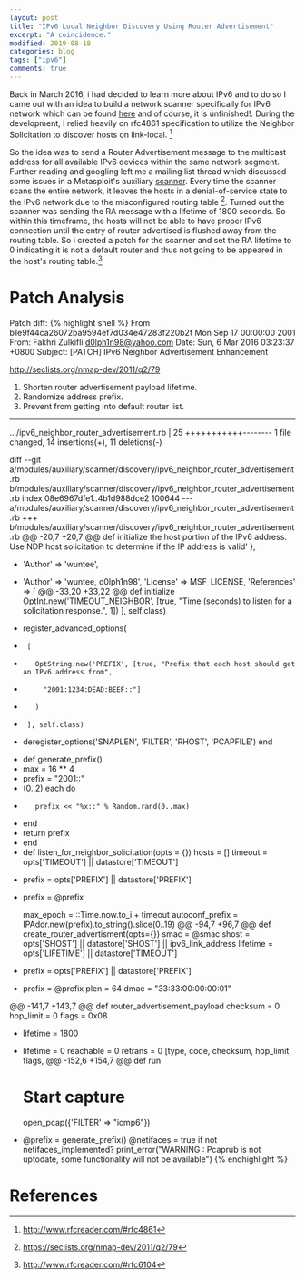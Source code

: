 ```yaml
---
layout: post
title: "IPv6 Local Neighbor Discovery Using Router Advertisement"
excerpt: "A coincidence."
modified: 2019-08-18
categories: blog
tags: ["ipv6"]
comments: true
---
```


[^1]: <http://www.rfcreader.com/#rfc4861>
[^2]: <https://seclists.org/nmap-dev/2011/q2/79>
[^3]: <http://www.rfcreader.com/#rfc6104>

Back in March 2016, i had decided to learn more about IPv6 and to do so I came out with an idea to build a network scanner specifically for IPv6 network which can be found [here](https://github.com/fakhrizulkifli/6Map) and of course, it is unfinished!. During the development, I relied heavily on rfc4861 specification to utilize the Neighbor Solicitation to discover hosts on link-local. [^1]

So the idea was to send a Router Advertisement message to the multicast address for all available IPv6 devices within the same network segment. Further reading and googling left me a mailing list thread which discussed some issues in a Metasploit's auxiliary [scanner](https://www.rapid7.com/db/modules/auxiliary/scanner/discovery/ipv6_neighbor_router_advertisement). Every time the scanner scans the entire network, it leaves the hosts in a denial-of-service state to the IPv6 network due to the misconfigured routing table [^2]. Turned out the scanner was sending the RA message with a lifetime of 1800 seconds. So within this timeframe, the hosts will not be able to have proper IPv6 connection until the entry of router advertised is flushed away from the routing table. So i created a patch for the scanner and set the RA lifetime to 0 indicating it is not a default router and thus not going to be appeared in the host's routing table.[^3]

# Patch Analysis
Patch diff:
{% highlight shell %}
From b1e9f44ca26072ba9594ef7d034e47283f220b2f Mon Sep 17 00:00:00 2001
From: Fakhri Zulkifli <d0lph1n98@yahoo.com>
Date: Sun, 6 Mar 2016 03:23:37 +0800
Subject: [PATCH] IPv6 Neighbor Advertisement Enhancement

http://seclists.org/nmap-dev/2011/q2/79

1. Shorten router advertisement payload lifetime.
2. Randomize address prefix.
3. Prevent from getting into default router list.
---
 .../ipv6_neighbor_router_advertisement.rb     | 25 +++++++++++--------
 1 file changed, 14 insertions(+), 11 deletions(-)

diff --git a/modules/auxiliary/scanner/discovery/ipv6_neighbor_router_advertisement.rb b/modules/auxiliary/scanner/discovery/ipv6_neighbor_router_advertisement.rb
index 08e6967dfe1..4b1d988dce2 100644
--- a/modules/auxiliary/scanner/discovery/ipv6_neighbor_router_advertisement.rb
+++ b/modules/auxiliary/scanner/discovery/ipv6_neighbor_router_advertisement.rb
@@ -20,7 +20,7 @@ def initialize
         the host portion of the IPv6 address.  Use NDP host solicitation to
         determine if the IP address is valid'
     },
-    'Author'      => 'wuntee',
+    'Author'      => 'wuntee, d0lph1n98',
     'License'     => MSF_LICENSE,
     'References'    =>
     [
@@ -33,20 +33,22 @@ def initialize
       OptInt.new('TIMEOUT_NEIGHBOR', [true, "Time (seconds) to listen for a solicitation response.", 1])
     ], self.class)
 
-    register_advanced_options(
-      [
-        OptString.new('PREFIX', [true, "Prefix that each host should get an IPv6 address from",
-          "2001:1234:DEAD:BEEF::"]
-        )
-      ], self.class)
-
     deregister_options('SNAPLEN', 'FILTER', 'RHOST', 'PCAPFILE')
   end
 
+  def generate_prefix()
+    max = 16 ** 4
+    prefix = "2001::"
+    (0..2).each do
+        prefix << "%x::" % Random.rand(0..max)
+    end
+    return prefix
+  end
+
   def listen_for_neighbor_solicitation(opts = {})
     hosts = []
     timeout = opts['TIMEOUT'] || datastore['TIMEOUT']
-    prefix = opts['PREFIX'] || datastore['PREFIX']
+    prefix = @prefix
 
     max_epoch = ::Time.now.to_i + timeout
     autoconf_prefix = IPAddr.new(prefix).to_string().slice(0..19)
@@ -94,7 +96,7 @@ def create_router_advertisment(opts={})
     smac = @smac
     shost = opts['SHOST'] || datastore['SHOST'] || ipv6_link_address
     lifetime = opts['LIFETIME'] || datastore['TIMEOUT']
-    prefix = opts['PREFIX'] || datastore['PREFIX']
+    prefix = @prefix
     plen = 64
     dmac = "33:33:00:00:00:01"
 
@@ -141,7 +143,7 @@ def router_advertisement_payload
     checksum = 0
     hop_limit = 0
     flags = 0x08
-    lifetime = 1800
+    lifetime = 0
     reachable = 0
     retrans = 0
     [type, code, checksum, hop_limit, flags,
@@ -152,6 +154,7 @@ def run
     # Start capture
     open_pcap({'FILTER' => "icmp6"})
 
+    @prefix = generate_prefix()
     @netifaces = true
     if not netifaces_implemented?
       print_error("WARNING : Pcaprub is not uptodate, some functionality will not be available")
{% endhighlight %}

# References